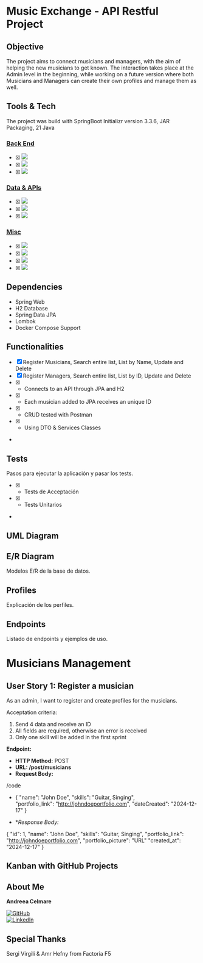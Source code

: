 # Music Exchange - API Restful Project

## Objective
The project aims to connect musicians and managers, with the aim of helping the new musicians to get known.
The interaction takes place at the Admin level in the beginning, while working on a future version where both Musicians and Managers can create their own profiles and manage them as well.

## Tools & Tech
The project was build with SpringBoot Initializr version 3.3.6, JAR Packaging, 21 Java

### <ins>Back End</ins>
- [x] <img src="https://img.shields.io/badge/Intellij Idea-000?logo=intellij-idea&style=for-the-badge"/> 

- [x] <img src= "https://img.shields.io/badge/Java-ED8B00?style=for-the-badge&logo=openjdk&logoColor=white"/>

- [x] <img src= "https://badgen.net/badge/icon/maven?icon=maven&label"/>

### <ins>Data & APIs</ins>

- [x] <img src= "https://img.shields.io/badge/spring-%236DB33F.svg?style=for-the-badge&logo=spring&logoColor=white"/>

- [x] <img src= "https://img.shields.io/badge/mysql-4479A1.svg?style=for-the-badge&logo=mysql&logoColor=white"/>

- [x] <img src= "https://img.shields.io/badge/Postman-FF6C37?style=for-the-badge&logo=postman&logoColor=white"/>


### <ins>Misc</ins>

- [x] <img src="https://img.shields.io/badge/git-%23F05033.svg?style=for-the-badge&logo=git&logoColor=white"/>

- [x] <img src= "https://img.shields.io/badge/github-%23121011.svg?&style=for-the-badge&logo=github&logoColor=white"/>

- [x] <img src= "https://shields.io/badge/simple__diarizer-Trello-blue?logo=Trello&style=flat"/>

- [x] <img src= "https://img.shields.io/badge/Lucid-282C33?logo=lucid&logoColor=fff&style=for-the-badge"/>



## Dependencies
- Spring Web
- H2 Database
- Spring Data JPA
- Lombok
- Docker Compose Support

## Functionalities
- [x] Register Musicians, Search entire list, List by Name, Update and Delete
- [x] Register Managers, Search entire list, List by ID, Update and Delete
- [x] - Connects to an API through JPA and H2
- [x] - Each musician added to JPA receives an unique ID
- [x] - CRUD tested with Postman
- [x] - Using DTO & Services Classes
- 

## Tests
Pasos para ejecutar la aplicación y pasar los tests.

- [x] - Tests de Acceptación
- [x] - Tests Unitarios
- 

## UML Diagram


## E/R Diagram
Modelos E/R de la base de datos.


## Profiles
Explicación de los perfiles.

## Endpoints
Listado de endpoints y ejemplos de uso.
# Musicians Management

## **User Story 1: Register a musician**

As an admin, I want to register and create profiles for the musicians.

Acceptation criteria:
1. Send 4 data and receive an ID
2. All fields are required, otherwise an error is received
3. Only one skill will be added in the first sprint

**Endpoint:**

- **HTTP Method:** POST
- **URL: /post/musicians**
- **Request Body:**


/code
- {
  "name": "John Doe",
  "skills": "Guitar, Singing",  
  "portfolio_link": "http://johndoeportfolio.com",
  "dateCreated": "2024-12-17"
}

- **Response Body:*

 { "id": 1,
  "name": "John Doe",
  "skills": "Guitar, Singing",
  "portfolio_link": "http://johndoeportfolio.com",
  "portfolio_picture": "URL"
  "created_at": "2024-12-17"
  }


## Kanban with GitHub Projects




## About Me
**Andreea Celmare**

[<img src="https://img.shields.io/badge/github-%23121011.svg?&style=for-the-badge&logo=github&logoColor=white" alt="GitHub" />](https://github.com/andreeaclmr) </br>
[<img src="https://img.shields.io/badge/LinkedIn-0077B5?style=for-the-badge&logo=linkedin&logoColor=white" alt="LinkedIn" />](https://www.linkedin.com/in/andreea-alina-celmare/)


## Special Thanks
Sergi Virgili & Amr Hefny from Factoria F5


